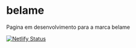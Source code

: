 # belame
Pagina em desenvolvimento para a marca belame

[![Netlify Status](https://api.netlify.com/api/v1/badges/6b4831dc-7576-495b-a36a-e600c39e0458/deploy-status)](https://app.netlify.com/sites/nostalgic-jackson-869949/deploys)
